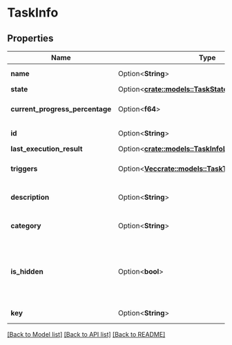 # TaskInfo

## Properties

Name | Type | Description | Notes
------------ | ------------- | ------------- | -------------
**name** | Option<**String**> | Gets or sets the name. | [optional]
**state** | Option<[**crate::models::TaskState**](TaskState.md)> |  | [optional]
**current_progress_percentage** | Option<**f64**> | Gets or sets the progress. | [optional]
**id** | Option<**String**> | Gets or sets the id. | [optional]
**last_execution_result** | Option<[**crate::models::TaskInfoLastExecutionResult**](TaskInfo_LastExecutionResult.md)> |  | [optional]
**triggers** | Option<[**Vec<crate::models::TaskTriggerInfo>**](TaskTriggerInfo.md)> | Gets or sets the triggers. | [optional]
**description** | Option<**String**> | Gets or sets the description. | [optional]
**category** | Option<**String**> | Gets or sets the category. | [optional]
**is_hidden** | Option<**bool**> | Gets or sets a value indicating whether this instance is hidden. | [optional]
**key** | Option<**String**> | Gets or sets the key. | [optional]

[[Back to Model list]](../README.md#documentation-for-models) [[Back to API list]](../README.md#documentation-for-api-endpoints) [[Back to README]](../README.md)


